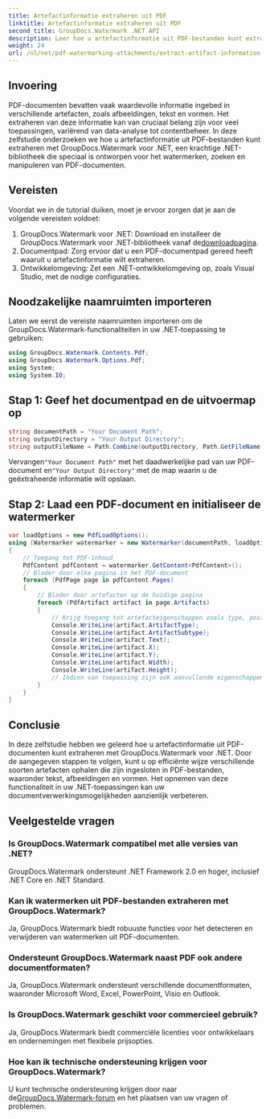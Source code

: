 ```yaml
---
title: Artefactinformatie extraheren uit PDF
linktitle: Artefactinformatie extraheren uit PDF
second_title: GroupDocs.Watermark .NET API
description: Leer hoe u artefactinformatie uit PDF-bestanden kunt extraheren met GroupDocs.Watermark voor .NET. Verbeter uw documentverwerkingsmogelijkheden.
weight: 24
url: /nl/net/pdf-watermarking-attachments/extract-artifact-information-pdf/
---
```

## Invoering
PDF-documenten bevatten vaak waardevolle informatie ingebed in verschillende artefacten, zoals afbeeldingen, tekst en vormen. Het extraheren van deze informatie kan van cruciaal belang zijn voor veel toepassingen, variërend van data-analyse tot contentbeheer. In deze zelfstudie onderzoeken we hoe u artefactinformatie uit PDF-bestanden kunt extraheren met GroupDocs.Watermark voor .NET, een krachtige .NET-bibliotheek die speciaal is ontworpen voor het watermerken, zoeken en manipuleren van PDF-documenten.
## Vereisten
Voordat we in de tutorial duiken, moet je ervoor zorgen dat je aan de volgende vereisten voldoet:
1.  GroupDocs.Watermark voor .NET: Download en installeer de GroupDocs.Watermark voor .NET-bibliotheek vanaf de[downloadpagina](https://releases.groupdocs.com/Watermark/net/).
2. Documentpad: Zorg ervoor dat u een PDF-documentpad gereed heeft waaruit u artefactinformatie wilt extraheren.
3. Ontwikkelomgeving: Zet een .NET-ontwikkelomgeving op, zoals Visual Studio, met de nodige configuraties.

## Noodzakelijke naamruimten importeren
Laten we eerst de vereiste naamruimten importeren om de GroupDocs.Watermark-functionaliteiten in uw .NET-toepassing te gebruiken:
```csharp
using GroupDocs.Watermark.Contents.Pdf;
using GroupDocs.Watermark.Options.Pdf;
using System;
using System.IO;
```
## Stap 1: Geef het documentpad en de uitvoermap op
```csharp
string documentPath = "Your Document Path";
string outputDirectory = "Your Output Directory";
string outputFileName = Path.Combine(outputDirectory, Path.GetFileName(documentPath));
```
 Vervangen`"Your Document Path"` met het daadwerkelijke pad van uw PDF-document en`"Your Output Directory"` met de map waarin u de geëxtraheerde informatie wilt opslaan.
## Stap 2: Laad een PDF-document en initialiseer de watermerker
```csharp
var loadOptions = new PdfLoadOptions();
using (Watermarker watermarker = new Watermarker(documentPath, loadOptions))
{
    // Toegang tot PDF-inhoud
    PdfContent pdfContent = watermarker.GetContent<PdfContent>();
    // Blader door elke pagina in het PDF-document
    foreach (PdfPage page in pdfContent.Pages)
    {
        // Blader door artefacten op de huidige pagina
        foreach (PdfArtifact artifact in page.Artifacts)
        {
            // Krijg toegang tot artefacteigenschappen zoals type, positie en inhoud
            Console.WriteLine(artifact.ArtifactType);
            Console.WriteLine(artifact.ArtifactSubtype);
            Console.WriteLine(artifact.Text);
            Console.WriteLine(artifact.X);
            Console.WriteLine(artifact.Y);
            Console.WriteLine(artifact.Width);
            Console.WriteLine(artifact.Height);
            // Indien van toepassing zijn ook aanvullende eigenschappen, zoals afbeeldingsdetails, toegankelijk
        }
    }
}
```

## Conclusie
In deze zelfstudie hebben we geleerd hoe u artefactinformatie uit PDF-documenten kunt extraheren met GroupDocs.Watermark voor .NET. Door de aangegeven stappen te volgen, kunt u op efficiënte wijze verschillende soorten artefacten ophalen die zijn ingesloten in PDF-bestanden, waaronder tekst, afbeeldingen en vormen. Het opnemen van deze functionaliteit in uw .NET-toepassingen kan uw documentverwerkingsmogelijkheden aanzienlijk verbeteren.
## Veelgestelde vragen
### Is GroupDocs.Watermark compatibel met alle versies van .NET?
GroupDocs.Watermark ondersteunt .NET Framework 2.0 en hoger, inclusief .NET Core en .NET Standard.
### Kan ik watermerken uit PDF-bestanden extraheren met GroupDocs.Watermark?
Ja, GroupDocs.Watermark biedt robuuste functies voor het detecteren en verwijderen van watermerken uit PDF-documenten.
### Ondersteunt GroupDocs.Watermark naast PDF ook andere documentformaten?
Ja, GroupDocs.Watermark ondersteunt verschillende documentformaten, waaronder Microsoft Word, Excel, PowerPoint, Visio en Outlook.
### Is GroupDocs.Watermark geschikt voor commercieel gebruik?
Ja, GroupDocs.Watermark biedt commerciële licenties voor ontwikkelaars en ondernemingen met flexibele prijsopties.
### Hoe kan ik technische ondersteuning krijgen voor GroupDocs.Watermark?
 U kunt technische ondersteuning krijgen door naar de[GroupDocs.Watermark-forum](https://forum.groupdocs.com/c/watermark/19) en het plaatsen van uw vragen of problemen.
